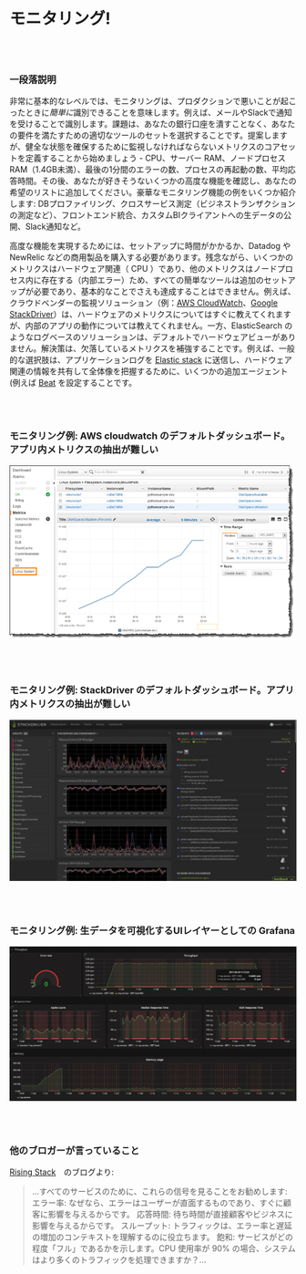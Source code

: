 # モニタリング!

<br/><br/>

### 一段落説明

非常に基本的なレベルでは、モニタリングは、プロダクションで悪いことが起こったときに*簡単に*識別できることを意味します。例えば、メールやSlackで通知を受けることで識別します。課題は、あなたの銀行口座を潰すことなく、あなたの要件を満たすための適切なツールのセットを選択することです。提案しますが、健全な状態を確保するために監視しなければならないメトリクスのコアセットを定義することから始めましょう - CPU、サーバー RAM、ノードプロセス RAM（1.4GB未満）、最後の1分間のエラーの数、プロセスの再起動の数、平均応答時間。その後、あなたが好きそうないくつかの高度な機能を確認し、あなたの希望のリストに追加してください。豪華なモニタリング機能の例をいくつか紹介します: DBプロファイリング、クロスサービス測定（ビジネストランザクションの測定など）、フロントエンド統合、カスタムBIクライアントへの生データの公開、Slack通知など。

高度な機能を実現するためには、セットアップに時間がかかるか、Datadog や NewRelic などの商用製品を購入する必要があります。残念ながら、いくつかのメトリクスはハードウェア関連（ CPU ）であり、他のメトリクスはノードプロセス内に存在する（内部エラー）ため、すべての簡単なツールは追加のセットアップが必要であり、基本的なことでさえも達成することはできません。例えば、クラウドベンダーの監視ソリューション（例：[AWS CloudWatch](https://aws.amazon.com/cloudwatch/)、[Google StackDriver](https://cloud.google.com/stackdriver/)）は、ハードウェアのメトリクスについてはすぐに教えてくれますが、内部のアプリの動作については教えてくれません。一方、ElasticSearch のようなログベースのソリューションは、デフォルトでハードウェアビューがありません。解決策は、欠落しているメトリクスを補強することです。例えば、一般的な選択肢は、アプリケーションログを [Elastic stack](https://www.elastic.co/products) に送信し、ハードウェア関連の情報を共有して全体像を把握するために、いくつかの追加エージェント(例えば [Beat](https://www.elastic.co/products) を設定することです。

<br/><br/>

### モニタリング例: AWS cloudwatch のデフォルトダッシュボード。アプリ内メトリクスの抽出が難しい

![AWS cloudwatch のデフォルトダッシュボード。アプリ内メトリクスの抽出が難しい](/assets/images/monitoring1.png)

<br/><br/>

### モニタリング例: StackDriver のデフォルトダッシュボード。アプリ内メトリクスの抽出が難しい

![StackDriver のデフォルトダッシュボード。アプリ内メトリクスの抽出が難しい](/assets/images/monitoring2.jpg)

<br/><br/>

### モニタリング例: 生データを可視化するUIレイヤーとしての Grafana
![生データを可視化するUIレイヤーとしての Grafana ](/assets/images/monitoring3.png)

<br/><br/>

### 他のブロガーが言っていること

[Rising Stack](http://mubaloo.com/best-practices-deploying-node-js-applications/)　のブログより:

> ...すべてのサービスのために、これらの信号を見ることをお勧めします:
> エラー率: なぜなら、エラーはユーザーが直面するものであり、すぐに顧客に影響を与えるからです。
> 応答時間: 待ち時間が直接顧客やビジネスに影響を与えるからです。
> スループット: トラフィックは、エラー率と遅延の増加のコンテキストを理解するのに役立ちます。
> 飽和: サービスがどの程度「フル」であるかを示します。CPU 使用率が 90% の場合、システムはより多くのトラフィックを処理できますか？…
